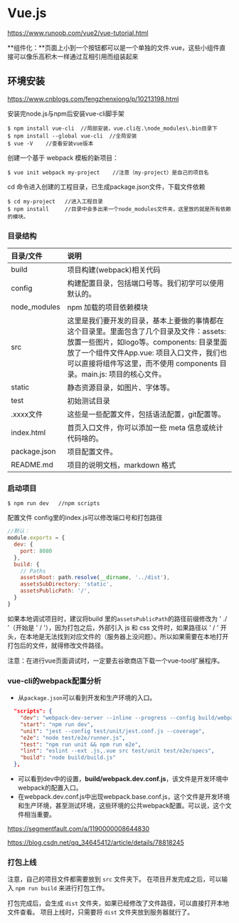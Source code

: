 # Vue.js

https://www.runoob.com/vue2/vue-tutorial.html

**组件化：**页面上小到一个按钮都可以是一个单独的文件.vue，这些小组件直接可以像乐高积木一样通过互相引用而组装起来

## 环境安装

https://www.cnblogs.com/fengzhenxiong/p/10213198.html

安装完node.js与npm后安装vue-cli脚手架

```
$ npm install vue-cli  //局部安装，vue.cli在.\node_modules\.bin目录下
$ npm install --global vue-cli  //全局安装
$ vue -V    //查看安装vue版本
```

创建一个基于 webpack 模板的新项目：

```
$ vue init webpack my-project    //注意（my-project）是自己的项目名
```

cd 命令进入创建的工程目录，已生成package.json文件，下载文件依赖

```
$ cd my-project   //进入工程目录
$ npm install	  //目录中会多出来一个node_modules文件夹，这里放的就是所有依赖的模块。
```

### 目录结构

| 目录/文件    | 说明                                                         |
| :----------- | :----------------------------------------------------------- |
| build        | 项目构建(webpack)相关代码                                    |
| config       | 构建配置目录，包括端口号等。我们初学可以使用默认的。         |
| node_modules | npm 加载的项目依赖模块                                       |
| src          | 这里是我们要开发的目录，基本上要做的事情都在这个目录里。里面包含了几个目录及文件：assets: 放置一些图片，如logo等。components: 目录里面放了一个组件文件App.vue: 项目入口文件，我们也可以直接将组件写这里，而不使用 components 目录。main.js: 项目的核心文件。 |
| static       | 静态资源目录，如图片、字体等。                               |
| test         | 初始测试目录                                                 |
| .xxxx文件    | 这些是一些配置文件，包括语法配置，git配置等。                |
| index.html   | 首页入口文件，你可以添加一些 meta 信息或统计代码啥的。       |
| package.json | 项目配置文件。                                               |
| README.md    | 项目的说明文档，markdown 格式                                |

### 启动项目

```
$ npm run dev   //npm scripts
```

配置文件 config里的index.js可以修改端口号和打包路径

```javascript
//默认：
module.exports = {
  dev: {
    port: 8080
  },
  build: {
    // Paths
    assetsRoot: path.resolve(__dirname, '../dist'),
    assetsSubDirectory: 'static',
    assetsPublicPath: '/',
  }
}
```

如果本地调试项目时，建议将build 里的`assetsPublicPath`的路径前缀修改为 ' ./ '（开始是 ' / '），因为打包之后，外部引入 js 和 css 文件时，如果路径以 ' / ' 开头，在本地是无法找到对应文件的（服务器上没问题）。所以如果需要在本地打开打包后的文件，就得修改文件路径。

注意：在进行vue页面调试时，一定要去谷歌商店下载一个vue-tool扩展程序。

### vue-cli的webpack配置分析

- 从`package.json`可以看到开发和生产环境的入口。

```json
  "scripts": {
    "dev": "webpack-dev-server --inline --progress --config build/webpack.dev.conf.js",
    "start": "npm run dev",
    "unit": "jest --config test/unit/jest.conf.js --coverage",
    "e2e": "node test/e2e/runner.js",
    "test": "npm run unit && npm run e2e",
    "lint": "eslint --ext .js,.vue src test/unit test/e2e/specs",
    "build": "node build/build.js"
  },
```

- 可以看到dev中的设置，**build/webpack.dev.conf.js**，该文件是开发环境中webpack的配置入口。
- 在webpack.dev.conf.js中出现webpack.base.conf.js，这个文件是开发环境和生产环境，甚至测试环境，这些环境的公共webpack配置。可以说，这个文件相当重要。

https://segmentfault.com/a/1190000008644830

https://blog.csdn.net/qq_34645412/article/details/78818245

### 打包上线

注意，自己的项目文件都需要放到 `src` 文件夹下。
在项目开发完成之后，可以输入 `npm run build` 来进行打包工作。

打包完成后，会生成 `dist` 文件夹，如果已经修改了文件路径，可以直接打开本地文件查看。
项目上线时，只需要将 `dist` 文件夹放到服务器就行了。